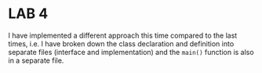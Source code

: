 # LAB 4

I have implemented a different approach this time compared to the last times, i.e. I 
have broken down the class declaration and definition into separate files (interface 
and implementation) and the `main()` function is also in a separate file.
